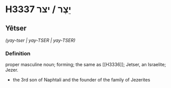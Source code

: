 # H3337 יֵצֶר / יצר

## Yêtser

_(yay-tser | yay-TSER | yay-TSER)_

### Definition

proper masculine noun; forming; the same as [[H3336]]; Jetser, an Israelite; Jezer.

- the 3rd son of Naphtali and the founder of the family of Jezerites
